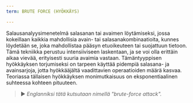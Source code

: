 ```yaml
---
term: BRUTE FORCE (HYÖKKÄYS)

---
```

Salausanalyysimenetelmä salasanan tai avaimen löytämiseksi, jossa kokeillaan kaikkia mahdollisia avain- tai salasanakombinaatioita, kunnes löydetään se, joka mahdollistaa pääsyn etuoikeuteen tai suojattuun tietoon. Tämä tekniikka perustuu intensiiviseen laskentaan, ja se voi olla erittäin aikaa vievää, erityisesti suuria avaimia vastaan. Tämäntyyppisen hyökkäyksen torjumiseksi on tarpeen käyttää pidempiä salasana- ja avainsarjoja, jotta hyökkääjältä vaadittavien operaatioiden määrä kasvaa. Teoriassa tällaisen hyökkäyksen monimutkaisuus on eksponentiaalinen suhteessa kohteen pituuteen.

> ► *Englanniksi tätä kutsutaan nimellä "brute-force attack".*